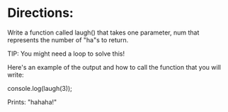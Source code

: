 # Directions:

Write a function called laugh() that takes one parameter, num that represents the number of "ha"s to return.

TIP: You might need a loop to solve this!

Here's an example of the output and how to call the function that you will write:

console.log(laugh(3));

Prints: "hahaha!"